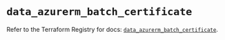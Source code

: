 # `data_azurerm_batch_certificate`

Refer to the Terraform Registry for docs: [`data_azurerm_batch_certificate`](https://registry.terraform.io/providers/hashicorp/azurerm/3.106.1/docs/data-sources/batch_certificate).

